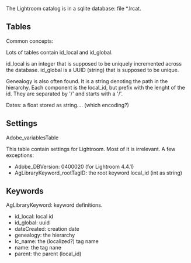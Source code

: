 The Lightroom catalog is in a sqlite database: file *.lrcat.


Tables
------

Common concepts:

Lots of tables contain id_local and id_global. 

id_local is an integer that is supposed to be uniquely incremented
across the database.
id_global is a UUID (string) that is supposed to be unique.

Genealogy is also often found. It is a string denoting the path in the
hierarchy. Each component is the local_id, but prefix with the lenght
of the id. They are separated by '/' and starts with a '/'.

Dates: a float stored as string.... (which encoding?)

## Settings

Adobe_variablesTable

This table contain settings for Lightroom. Most of it is irrelevant. 
A few exceptions:

* Adobe_DBVersion: 0400020 (for Lightroom 4.4.1)
* AgLibraryKeyword_rootTagID: the root keyword local_id (int as string)

## Keywords

AgLibraryKeyword: keyword definitions.

* id_local: local id
* id_global: uuid
* dateCreated: creation date
* genealogy: the hierarchy
* lc_name: the (localized?) tag name
* name: the tag nane
* parent: the parent (local_id)

